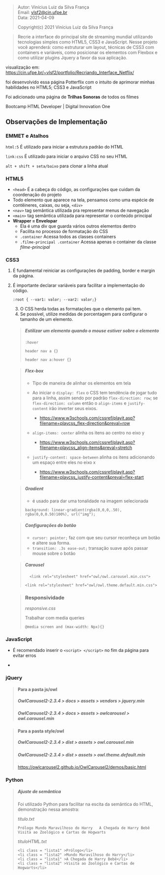 > Autor: Vinícius Luiz da Silva França  
> Email: vlsf2@cin.ufpe.br  
> Data: 2021-04-09  
>
> Copyright(c) 2021 Vinícius Luiz da Silva França

> Recrie a interface do principal site de streaming mundial utilizando tecnologias simples como HTML5, CSS3 e JavaScript. Nesse projeto você aprenderá: como estruturar um layout, técnicas de CSS3 com containers e variáveis, como posicionar os elementos com Flexbox e como utilizar plugins Jquery a favor da sua aplicação.

visualização em: https://cin.ufpe.br/~vlsf2/portfolio/Recriando_Interface_Netflix/

foi desenvolvido essa página Potterflix com o intuito de aprimorar minhas habilidades no HTML5; CSS3 e JavaScript

Foi adicionado uma página de **Trilhas Sonoras** de todos os filmes

Bootcamp HTML Developer | Digital Innovation One

## Observações de Implementação

### EMMET e Atalhos

`html:5` É utilizado para iniciar a estrutura padrão do HTML

`link:css` É utilizado para iniciar o arquivo CSS no seu HTML

`alt + shift + seta/baixo` para clonar a linha atual

### HTML5

- `<head>` É a cabeça do código, as configurações que cuidam da coordenação do projeto
- Todo elemento que aparece na tela, pensamos como uma espécie de contêineres, caixas, ou seja, `<div>`
- `<nav>`  tag semântica utilizada pra representar menus de navegação 
- `<main>` tag semântica utilizada para representar o conteúdo principal
- **Wrapper = Envelopar**
  - Ela é uma div que guarda vários outros elementos dentro
  - Facilita no processo de formatação do CSS
  - `.container` Acessa todos as classes containers 
  - `.filme-principal .container` Acessa apenas o container da classe *filme-principal*

### CSS3

1. É fundamental reiniciar as configurações de padding, border e margin da página.

2. É importante declarar variáveis para facilitar a implementação do código. 

   `:root { --var1: valor; --var2: valor;}`

   3. O CSS herda todas as formatações que o elemento pai tem.
   4. Se possível, utilize medidas de porcentagem para configurar o tamanho de um elemento.

   > ##### Estilizar um elemento quando o mouse estiver sobre o elemento
   >
   > `:hover` 
   >
   > `header nav a {}`
   >
   > `header nav a:hover {}` 

   > ##### Flex-box
   >
   > - Tipo de maneira de alinhar os elementos em tela
   >
   > - Ao iniciar o `display: flex` o CSS tem tendência de jogar tudo para a linha, assim sendo por padrão `flex-direction: row`; se `flex-direction: column` então o `align-items` e `justify-content` irão inverter seus eixos.
   >   - https://www.w3schools.com/cssref/playit.asp?filename=playcss_flex-direction&preval=row 
   >
   > - `align-items: center` alinha os itens ao centro no eixo y
   >   - https://www.w3schools.com/cssref/playit.asp?filename=playcss_align-items&preval=stretch 
   >
   > - `justify-content: space-between` alinha os itens adicionando um espaço entre eles no eixo x
   >   - https://www.w3schools.com/cssref/playit.asp?filename=playcss_justify-content&preval=flex-start

   > ##### Gradient
   >
   > - é usado para dar uma tonalidade na imagem selecionada
   >
   > `background: linear-gradient(rgba(0,0,0,.50), rgba(0,0,0.50)100%), url("img");` 

   > ##### Configurações do botão
   >
   > - `cursor: pointer;`  faz com que seu cursor reconheça um botão e altere sua forma.
   > - `transition: .3s ease-out;`  transação suave após passar mouse sobre o botão

   > ##### Carousel
   >
   > `  <link rel="stylesheet" href="owl/owl.carousel.min.css">`  
   >
   > `<link rel="stylesheet" href="owl/owl.theme.default.min.css">`

   > ### Responsividade
   >
   > *responsive.css*
   >
   > Trabalhar com media queries
   >
   > `@media screen and (max-width: Npx){}`

   

### JavaScript 

- É recomendado inserir o `<script> </script>` no fim da página para evitar erros

-     <script>src="js/owl/jquery.min.js"</script>
        <script>src="js/owl/owl.carousel.min.js"</script>

### jQuery

> #### Para a pasta js/owl  
> ##### OwlCarousel2-2.3.4 > docs > assets > vendors > jquery.min  
> ##### OwlCarousel2-2.3.4 > docs > assets > owlcarousel > owl.carousel.min

> #### Para a pasta style/owl  
> ##### OwlCarousel2-2.3.4 > dist > assets > owl.carousel.min  
> ##### OwlCarousel2-2.3.4 > dist > assets > owl.theme.default.min
>
> https://owlcarousel2.github.io/OwlCarousel2/demos/basic.html

### Python

> ##### Ajuste de semântica
>
> Foi utilizado Python para facilitar na escita da semântica do HTML, demonstração nessa amostra:
>
> _titulo.txt_
>
> `Prólogo
> Mundo Maravilhoso do Harry  
> A Chegada de Harry Bebê  
> Visita ao Zoológico e Cartas de Hogwarts`  
>
> _tituloHTML.txt_ 
>
> `<li class = "lista1" >Prólogo</li>`  
> `<li class = "lista2" >Mundo Maravilhoso do Harry</li>`  
> `<li class = "lista1" >A Chegada de Harry Bebê</li>`  
> `<li class = "lista2" >Visita ao Zoológico e Cartas de Hogwarts</li>`